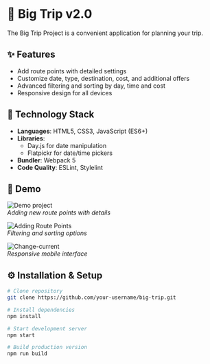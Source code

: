 # 🚀 Big Trip v2.0

The Big Trip Project is a convenient application for planning your trip.

## ✨ Features
- Add route points with detailed settings
- Customize date, type, destination, cost, and additional offers
- Advanced filtering and sorting by day, time and cost
- Responsive design for all devices

## 🧩 Technology Stack
- **Languages**: HTML5, CSS3, JavaScript (ES6+)
- **Libraries**:
  - Day.js for date manipulation
  - Flatpickr for date/time pickers
- **Bundler**: Webpack 5
- **Code Quality**: ESLint, Stylelint

## 🎥 Demo

![Demo project](/img/gif/demo.gif)  
*Adding new route points with details*

![Adding Route Points](/img/gif/add-point.gif)  
*Filtering and sorting options*

![Change-current](/img/gif/change-current.gif)  
*Responsive mobile interface*

## ⚙️ Installation & Setup

```bash
# Clone repository
git clone https://github.com/your-username/big-trip.git

# Install dependencies
npm install

# Start development server
npm start

# Build production version
npm run build

